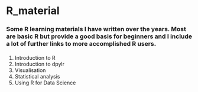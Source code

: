 # R_material
### Some R learning materials I have written over the years. Most are basic R but provide a good basis for beginners and I include a lot of further links to more accomplished R users.

####
1) Introduction to R
2) Introduction to dpylr
3) Visualisation
4) Statistical analysis
5) Using R for Data Science
